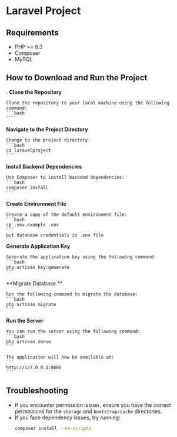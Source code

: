 # Laravel Project

## Requirements
- PHP >= 8.3
- Composer
- MySQL 


## How to Download and Run the Project
. **Clone the Repository**

    Clone the repository to your local machine using the following command:
    ```bash
    ```

**Navigate to the Project Directory**

    Change to the project directory:
    ```bash
    cd laravelproject
    ```

 **Install Backend Dependencies**

    Use Composer to install backend dependencies:
    ```bash
    composer install
    ```



 **Create Environment File**

    Create a copy of the default environment file:
    ```bash
    cp .env.example .env
    ```
    put database credentials in .env file

 **Generate Application Key**

    Generate the application key using the following command:
    ```bash
    php artisan key:generate
    ```


**Migrate  Database **

    Run the following command to migrate the database:
    ```bash
    php artisan migrate
    ```




 **Run the Server**

    You can run the server using the following command:
    ```bash
    php artisan serve
    ```

    The application will now be available at:
    ```
    http://127.0.0.1:8000
    ```

## Troubleshooting

- If you encounter permission issues, ensure you have the correct permissions for the `storage` and `bootstrap/cache` directories.
- If you face dependency issues, try running:
    ```bash
    composer install --no-scripts
    ```



